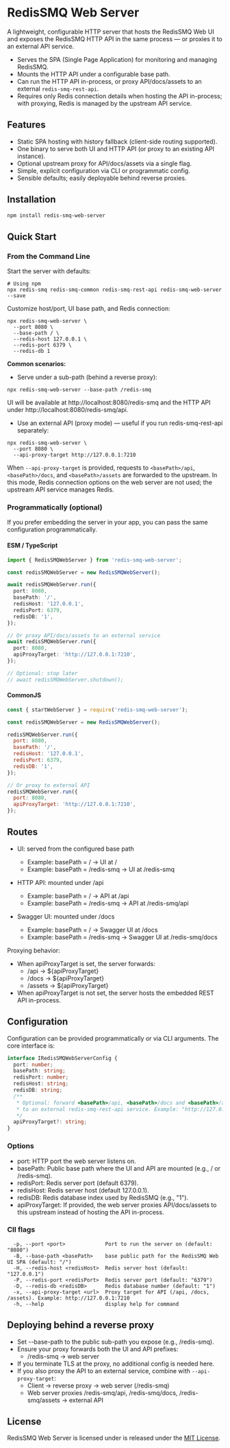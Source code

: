 # RedisSMQ Web Server

A lightweight, configurable HTTP server that hosts the RedisSMQ Web UI and exposes the RedisSMQ HTTP API in the same process — or proxies it to an external API service.

- Serves the SPA (Single Page Application) for monitoring and managing RedisSMQ.
- Mounts the HTTP API under a configurable base path.
- Can run the HTTP API in-process, or proxy API/docs/assets to an external `redis-smq-rest-api`.
- Requires only Redis connection details when hosting the API in-process; with proxying, Redis is managed by the upstream API service.

## Features

- Static SPA hosting with history fallback (client-side routing supported).
- One binary to serve both UI and HTTP API (or proxy to an existing API instance).
- Optional upstream proxy for API/docs/assets via a single flag.
- Simple, explicit configuration via CLI or programmatic config.
- Sensible defaults; easily deployable behind reverse proxies.

## Installation

```bash
npm install redis-smq-web-server
```

## Quick Start

### From the Command Line

Start the server with defaults:

```shell
# Using npm
npx redis-smq redis-smq-common redis-smq-rest-api redis-smq-web-server --save
```

Customize host/port, UI base path, and Redis connection:

```shell
npx redis-smq-web-server \
  --port 8080 \
  --base-path / \
  --redis-host 127.0.0.1 \
  --redis-port 6379 \
  --redis-db 1
```

**Common scenarios:**

- Serve under a sub-path (behind a reverse proxy):

```shell
npx redis-smq-web-server --base-path /redis-smq
```

UI will be available at http://localhost:8080/redis-smq and the HTTP API under http://localhost:8080/redis-smq/api.

- Use an external API (proxy mode) — useful if you run redis-smq-rest-api separately:

```shell
npx redis-smq-web-server \
  --port 8080 \
  --api-proxy-target http://127.0.0.1:7210
```

When `--api-proxy-target` is provided, requests to `<basePath>/api`, `<basePath>/docs`, and `<basePath>/assets` are forwarded 
to the upstream. In this mode, Redis connection options on the web server are not used; the upstream API service manages Redis.

### Programmatically (optional)

If you prefer embedding the server in your app, you can pass the same configuration programmatically.

#### ESM / TypeScript

```typescript
import { RedisSMQWebServer } from 'redis-smq-web-server';

const redisSMQWebServer = new RedisSMQWebServer();

await redisSMQWebServer.run({
  port: 8080,
  basePath: '/',
  redisHost: '127.0.0.1',
  redisPort: 6379,
  redisDB: '1',
});

// Or proxy API/docs/assets to an external service
await redisSMQWebServer.run({
  port: 8080,
  apiProxyTarget: 'http://127.0.0.1:7210',
});

// Optional: stop later
// await redisSMQWebServer.shutdown();
```

#### CommonJS

```javascript
const { startWebServer } = require('redis-smq-web-server');

const redisSMQWebServer = new RedisSMQWebServer();

redisSMQWebServer.run({
  port: 8080,
  basePath: '/',
  redisHost: '127.0.0.1',
  redisPort: 6379,
  redisDB: '1',
});

// Or proxy to external API
redisSMQWebServer.run({
  port: 8080,
  apiProxyTarget: 'http://127.0.0.1:7210',
});
```

## Routes

- UI: served from the configured base path
  - Example: basePath = / → UI at /
  - Example: basePath = /redis-smq → UI at /redis-smq
  
- HTTP API: mounted under <basePath>/api
  - Example: basePath = / → API at /api
  - Example: basePath = /redis-smq → API at /redis-smq/api

- Swagger UI: mounted under <basePath>/docs
  - Example: basePath = / → Swagger UI at /docs
  - Example: basePath = /redis-smq → Swagger UI at /redis-smq/docs

Proxying behavior:

- When apiProxyTarget is set, the server forwards:
  - <basePath>/api → ${apiProxyTarget}
  - <basePath>/docs → ${apiProxyTarget}
  - <basePath>/assets → ${apiProxyTarget}
- When apiProxyTarget is not set, the server hosts the embedded REST API in-process.

## Configuration

Configuration can be provided programmatically or via CLI arguments. The core interface is:

```typescript
interface IRedisSMQWebServerConfig {
  port: number;
  basePath: string;
  redisPort: number;
  redisHost: string;
  redisDB: string;
  /**
   * Optional: forward <basePath>/api, <basePath>/docs and <basePath>/assets
   * to an external redis-smq-rest-api service. Example: "http://127.0.0.1:7210"
   */
  apiProxyTarget?: string;
}
```

### Options
- port: HTTP port the web server listens on.
- basePath: Public base path where the UI and API are mounted (e.g., / or /redis-smq).
- redisPort: Redis server port (default 6379).
- redisHost: Redis server host (default 127.0.0.1).
- redisDB: Redis database index used by RedisSMQ (e.g., "1").
- apiProxyTarget: If provided, the web server proxies API/docs/assets to this upstream instead of hosting the API in-process.

### ClI flags

```shell
  -p, --port <port>             Port to run the server on (default: "8080")
  -B, --base-path <basePath>    base public path for the RedisSMQ Web UI SPA (default: "/")
  -H, --redis-host <redisHost>  Redis server host (default: "127.0.0.1")
  -P, --redis-port <redisPort>  Redis server port (default: "6379")
  -D, --redis-db <redisDB>      Redis database number (default: "1")
  -x, --api-proxy-target <url>  Proxy target for API (/api, /docs, /assets). Example: http://127.0.0.1:7210
  -h, --help                    display help for command

```

## Deploying behind a reverse proxy

- Set --base-path to the public sub-path you expose (e.g., /redis-smq).
- Ensure your proxy forwards both the UI and API prefixes:
  - /redis-smq → web server
- If you terminate TLS at the proxy, no additional config is needed here.
- If you also proxy the API to an external service, combine with `--api-proxy-target`:
  - Client → reverse proxy → web server (/redis-smq)
  - Web server proxies /redis-smq/api, /redis-smq/docs, /redis-smq/assets → external API

## License

RedisSMQ Web Server is licensed under is released under the [MIT License](https://github.com/weyoss/redis-smq/blob/master/LICENSE).

